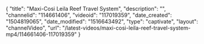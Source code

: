 {
    "title": "Maxi-Cosi Leila Reef Travel System",
    "description": "",
    "channelid": "114661406",
    "videoid": "117019359",
    "date_created": "1504819065",
    "date_modified": "1516643492",
    "type": "captivate",
    "layout": "channelVideo",
    "url": "\/latest-videos\/maxi-cosi-leila-reef-travel-system-mp4\/114661406-117019359"
}
